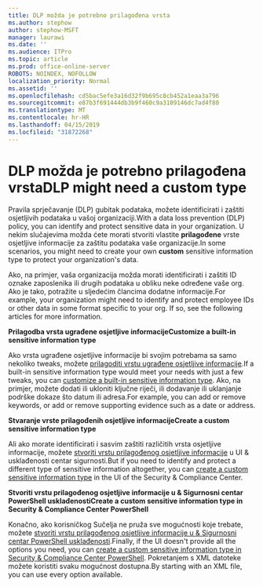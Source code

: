 ```yaml
---
title: DLP možda je potrebno prilagođena vrsta
ms.author: stephow
author: stephow-MSFT
manager: laurawi
ms.date: ''
ms.audience: ITPro
ms.topic: article
ms.prod: office-online-server
ROBOTS: NOINDEX, NOFOLLOW
localization_priority: Normal
ms.assetid: ''
ms.openlocfilehash: cd5bac5efe3a16d32f9b695c8cb452a1eaa3a796
ms.sourcegitcommit: e87b3f691444db3b9f460c9a3109146dc7ad4f80
ms.translationtype: MT
ms.contentlocale: hr-HR
ms.lasthandoff: 04/15/2019
ms.locfileid: "31872268"
---
```

# <a name="dlp-might-need-a-custom-type"></a><span data-ttu-id="8fcad-102">DLP možda je potrebno prilagođena vrsta</span><span class="sxs-lookup"><span data-stu-id="8fcad-102">DLP might need a custom type</span></span>

<span data-ttu-id="8fcad-103">Pravila sprječavanje (DLP) gubitak podataka, možete identificirati i zaštiti osjetljivih podataka u vašoj organizaciji.</span><span class="sxs-lookup"><span data-stu-id="8fcad-103">With a data loss prevention (DLP) policy, you can identify and protect sensitive data in your organization.</span></span> <span data-ttu-id="8fcad-104">U nekim slučajevima možda ćete morati stvoriti vlastite **prilagođene** vrste osjetljive informacije za zaštitu podataka vaše organizacije.</span><span class="sxs-lookup"><span data-stu-id="8fcad-104">In some scenarios, you might need to create your own **custom** sensitive information type to protect your organization's data.</span></span>

<span data-ttu-id="8fcad-105">Ako, na primjer, vaša organizacija možda morati identificirati i zaštiti ID oznake zaposlenika ili drugih podataka u obliku neke određene vaše org. Ako je tako, potražite u sljedećim člancima dodatne informacije.</span><span class="sxs-lookup"><span data-stu-id="8fcad-105">For example, your organization might need to identify and protect employee IDs or other data in some format specific to your org. If so, see the following articles for more information.</span></span> 
  
 <span data-ttu-id="8fcad-106">**Prilagodba vrsta ugrađene osjetljive informacije**</span><span class="sxs-lookup"><span data-stu-id="8fcad-106">**Customize a built-in sensitive information type**</span></span>
  
<span data-ttu-id="8fcad-107">Ako vrsta ugrađene osjetljive informacije bi svojim potrebama sa samo nekoliko tweaks, možete [prilagoditi vrstu ugrađene osjetljive informacije](https://docs.microsoft.com/en-us/office365/securitycompliance/customize-a-built-in-sensitive-information-type).</span><span class="sxs-lookup"><span data-stu-id="8fcad-107">If a built-in sensitive information type would meet your needs with just a few tweaks, you can [customize a built-in sensitive information type](https://docs.microsoft.com/en-us/office365/securitycompliance/customize-a-built-in-sensitive-information-type).</span></span> <span data-ttu-id="8fcad-108">Ako, na primjer, možete dodati ili ukloniti ključne riječi, ili dodavanje ili uklanjanje podrške dokaze što datum ili adresa.</span><span class="sxs-lookup"><span data-stu-id="8fcad-108">For example, you can add or remove keywords, or add or remove supporting evidence such as a date or address.</span></span>
  
 <span data-ttu-id="8fcad-109">**Stvaranje vrste prilagođenih osjetljive informacije**</span><span class="sxs-lookup"><span data-stu-id="8fcad-109">**Create a custom sensitive information type**</span></span>
  
<span data-ttu-id="8fcad-110">Ali ako morate identificirati i sasvim zaštiti različitih vrsta osjetljive informacije, možete [stvoriti vrstu prilagođenog osjetljive informacije](https://docs.microsoft.com/en-us/office365/securitycompliance/create-a-custom-sensitive-information-type) u UI & usklađenosti centar sigurnosti.</span><span class="sxs-lookup"><span data-stu-id="8fcad-110">But if you need to identify and protect a different type of sensitive information altogether, you can [create a custom sensitive information type](https://docs.microsoft.com/en-us/office365/securitycompliance/create-a-custom-sensitive-information-type) in the UI of the Security & Compliance Center.</span></span> 
  
<span data-ttu-id="8fcad-111">**Stvoriti vrstu prilagođenog osjetljive informacije u & Sigurnosni centar PowerShell usklađenosti**</span><span class="sxs-lookup"><span data-stu-id="8fcad-111">**Create a custom sensitive information type in Security & Compliance Center PowerShell**</span></span>

<span data-ttu-id="8fcad-112">Konačno, ako korisničkog Sučelja ne pruža sve mogućnosti koje trebate, možete [stvoriti vrstu prilagođenog osjetljive informacije u & Sigurnosni centar PowerShell usklađenosti](https://docs.microsoft.com/en-us/office365/securitycompliance/create-a-custom-sensitive-information-type-in-scc-powershell).</span><span class="sxs-lookup"><span data-stu-id="8fcad-112">Finally, if the UI doesn't provide all the options you need, you can [create a custom sensitive information type in Security & Compliance Center PowerShell](https://docs.microsoft.com/en-us/office365/securitycompliance/create-a-custom-sensitive-information-type-in-scc-powershell).</span></span> <span data-ttu-id="8fcad-113">Pokretanjem s XML datoteke možete koristiti svaku mogućnost dostupna.</span><span class="sxs-lookup"><span data-stu-id="8fcad-113">By starting with an XML file, you can use every option available.</span></span>

    
